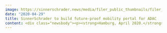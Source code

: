 ```yaml
---
image: https://sinnerschrader.news/media/filer_public_thumbnails/filer_public/8c/1c/8c1c1dcd-4692-431c-9c41-5e467c50f3c9/480px_s2_adac.png__480x288_q85_crop_subsampling-2_upscale.png
date: "2020-04-29"
title: SinnerSchrader to build future-proof mobility portal for ADAC
content: <div class="newsbody"><p><strong>Hamburg, April 2020.</strong> ADAC is entrusting SinnerSchrader to develop and run its new mobility portal <a href="https://www.adac.de/" target="_blank">adac.de</a>. The digital agency fended off a varied range of competitors in a multi-stage pitch and is now helping ADAC to create and operate a future-proof, technologically innovative platform.</p><p>In recent years, the automotive club has developed away from being a traditional breakdown assistance service and towards being a dynamic partner for all aspects of mobility with a corresponding range of services and products. The mobility portal <a href="https://www.adac.de/" target="_blank">adac.de</a> is the central port of call for millions of users for this transformation. </p><p>ADAC is operating here as a cross between a content provider and a comprehensive marketing and service platform, and uniquely combines both sides. On the one hand, publishing with a high benchmark for speed and efficient editorial, content and asset management processes and, on the other, marketing with exacting standards for relevance through member-centric services and products. </p><p>At the heart of the cooperation with SinnerSchrader is the technical overhaul of the website <a href="https://www.adac.de/" target="_blank">adac.de</a> on the basis of a customised digital experience platform. The application of API-first and cloud-native principles will make the platform scalable, low-maintenance and easy to innovate. The result is an effortless user experience and a system optimised for complex editorial demands with the fast publication of articles combined with improved page speed.</p><p>“We were looking for an agency partner with digital consulting expertise in the fields of content, data and technology in addition to direct implementation skills. A bespoke web portal that fulfils all ADAC’s needs has now been created in record time,” said Gerrit Pohl, CDO at ADAC, of the cooperation with SinnerSchrader. ADAC’s editor in chief, Martin Kunz, highlighted how important data-driven publishing is for ADAC and its more than 21 million members&#58; “The technological possibilities afforded by the new portal allow us to personalise and localise member and customer communications for the first time. The efficient use of the digital concert is enormously important to maintaining ADAC’s future viability.”</p><p>“The functional and intuitive customer experience plays an elementary role in the dialogue with <a href="https://www.adac.de/" target="_blank">adac.de</a> users. We are delighted by the trust shown in us to continue the profitable development of the offerings, and to make a key contribution towards ADAC’s internal and external digitisation,” said Dr Lars Finke (MD at SinnerSchrader) enthusiastically of the company’s new customer.</p><p>The interdisciplinary team consists of experts in the fields of development, content and editorial management, data analytics/data science and quality assurance. SinnerSchrader will serve its client from Munich, Hamburg and Frankfurt. The project will be overseen by Sanprit Singh, Stefan Schraufstetter, Martin Radicke and Lars Finke.</p><p><strong>About SinnerSchrader</strong><br/>SinnerSchrader is one of the leading digital agencies in Europe with a focus on the design and development of digital products and services. Its more than 600 employees work on the digital transformation of companies such as Allianz, Audi, comdirect bank, ERGO, Telefónica, TUI, Unitymedia and VW. SinnerSchrader was established in 1996, has been listed on the stock exchange since 1999 and has offices in Hamburg, Berlin, Frankfurt am Main, Munich and Prague. Since April 2017, SinnerSchrader has been part of Accenture Interactive.<br/><a href="https://sinnerschrader.com/" target="_blank">https://sinnerschrader.com/</a></p><p><a class="news-backlink" href="/en/"><svg class="svg-ico svg-ico--arrow-left"><use xlink&#58;href="#arrow-down"></use></svg>Back to the overview</a></p></div>
---
```

